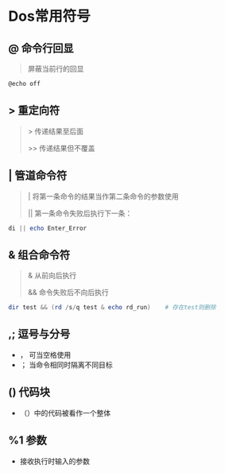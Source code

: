 <!-- 
title: 01-常用符号
sort: 
--> 
# Dos常用符号

## @    命令行回显

> 屏蔽当前行的回显

```powershell
@echo off
```

## \>    重定向符

> \>    传递结果至后面
> 
> \>\>    传递结果但不覆盖

## |      管道命令符

> |    将第一条命令的结果当作第二条命令的参数使用
> 
> ||    第一条命令失败后执行下一条：

  ```powershell
  di || echo Enter_Error
  ```

## &    组合命令符

> &			从前向后执行
>
> &&		命令失败后不向后执行
> 

  ```powershell
dir test && (rd /s/q test & echo rd_run)	# 存在test则删除
  ```

## ,;    逗号与分号

- ，    可当空格使用
- ；    当命令相同时隔离不同目标

## ()    代码块

- （）中的代码被看作一个整体

## %1    参数

- 接收执行时输入的参数